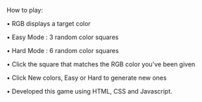 How to play:

•	RGB displays a target color

•	Easy Mode : 3 random color squares

•	Hard Mode : 6 random color squares

• Click the square that matches the RGB color you've been given

•	Click New colors, Easy or Hard to generate new ones

• Developed this game using HTML, CSS and Javascript.

